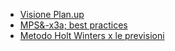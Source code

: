 - [Visione Plan.up](Sorgenti/TA/B£A/MP_001)
- [MPS&-x3a; best practices](Sorgenti/TA/B£A/MP_002)
- [Metodo Holt Winters x le previsioni](Sorgenti/TA/B£A/MPHW_01)
